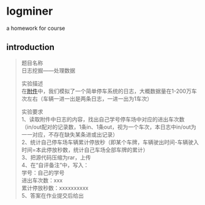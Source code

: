 # logminer
a homework for course

## introduction
> 题目名称  
日志挖掘——处理数据  
>
> 实验描述  
>在[附件](http://scaucs.vip/upload/30003385/files/cars2020.rar)中，我们模拟了一个简单停车系统的日志，大概数据量在1-200万车次左右（车辆一进一出是两条日志，一进一出为1车次）  
>
>实验要求  
1、读取附件中日志的内容，找出自己学号停车场中对应的进出车次数（in/out配对的记录数，1条in、1条out，视为一个车次，本日志中in/out为一一对应，不存在缺失某条进或出记录）  
2、统计自己停车场车辆累计停放秒（即某个车牌，车辆驶出时间-车辆驶入时间=本此停放秒数，统计自己车场全部车牌的累计）  
3、把源代码压缩为rar，上传  
4、在“自评备注”中，写入：  
学号：自己的学号  
进出车次数：xxx  
累计停放秒数：xxxxxxxxxx  
5、答案在作业提交后给出  